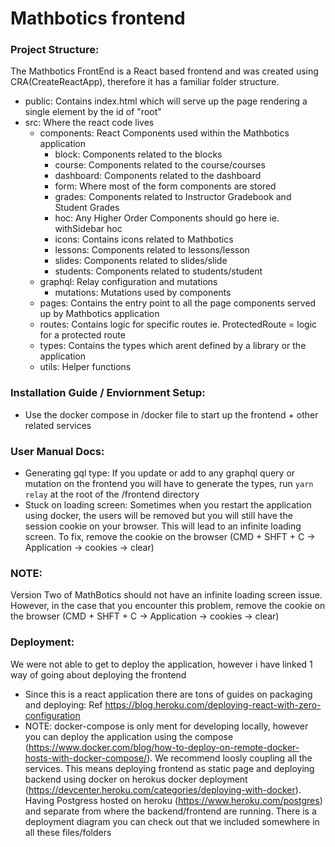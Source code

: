 # Mathbotics frontend

### Project Structure:

The Mathbotics FrontEnd is a React based frontend and was created using CRA(CreateReactApp), therefore it has a familiar folder structure.

- public: Contains index.html which will serve up the page rendering a single element by the id of "root"
- src: Where the react code lives
  - components: React Components used within the Mathbotics application
    - block: Components related to the blocks
    - course: Components related to the course/courses
    - dashboard: Components related to the dashboard
    - form: Where most of the form components are stored
    - grades: Components related to Instructor Gradebook and Student Grades
    - hoc: Any Higher Order Components should go here ie. withSidebar hoc
    - icons: Contains icons related to Mathbotics
    - lessons: Components related to lessons/lesson
    - slides: Components related to slides/slide
    - students: Components related to students/student
  - graphql: Relay configuration and mutations
    - mutations: Mutations used by components
  - pages: Contains the entry point to all the page components served up by Mathbotics application
  - routes: Contains logic for specific routes ie. ProtectedRoute = logic for a protected route
  - types: Contains the types which arent defined by a library or the application
  - utils: Helper functions

### Installation Guide / Enviornment Setup:

- Use the docker compose in /docker file to start up the frontend + other related services

### User Manual Docs:

- Generating gql type: If you update or add to any graphql query or mutation on the frontend you will have to generate the types, run `yarn relay` at the root of the /frontend directory
- Stuck on loading screen: Sometimes when you restart the application using docker, the users will be removed but you will still have the session cookie on your browser. This will lead to an infinite loading screen. To fix, remove the cookie on the browser (CMD + SHFT + C -> Application -> cookies -> clear)
### NOTE: 
Version Two of MathBotics should not have an infinite loading screen issue. However, in the case that you encounter this problem, remove the cookie on the browser (CMD + SHFT + C -> Application -> cookies -> clear)
### Deployment:

We were not able to get to deploy the application, however i have linked 1 way of going about deploying the frontend

- Since this is a react application there are tons of guides on packaging and deploying: Ref https://blog.heroku.com/deploying-react-with-zero-configuration
- NOTE: docker-compose is only ment for developing locally, however you can deploy the application using the compose (https://www.docker.com/blog/how-to-deploy-on-remote-docker-hosts-with-docker-compose/). We recommend loosly coupling all the services. This means deploying frontend as static page and deploying backend using docker on herokus docker deployment (https://devcenter.heroku.com/categories/deploying-with-docker). Having Postgress hosted on heroku (https://www.heroku.com/postgres) and separate from where the backend/frontend are running. There is a deployment diagram you can check out that we included somewhere in all these files/folders
